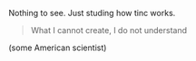 Nothing to see. Just studing how tinc works.


> What I cannot create, I do not understand

(some American scientist)
